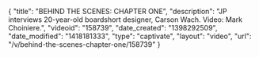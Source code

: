 {
    "title": "BEHIND THE SCENES: CHAPTER ONE",
    "description": "JP interviews 20-year-old boardshort designer, Carson Wach. Video: Mark Choiniere.",
    "videoid": "158739",
    "date_created": "1398292509",
    "date_modified": "1418181333",
    "type": "captivate",
    "layout": "video",
    "url": "\/v\/behind-the-scenes-chapter-one\/158739"
}